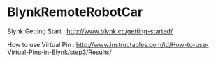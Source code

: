 # BlynkRemoteRobotCar

Blynk Getting Start : http://www.blynk.cc/getting-started/
 
How to use Virtual Pin : http://www.instructables.com/id/How-to-use-Virtual-Pins-in-Blynk/step3/Results/
